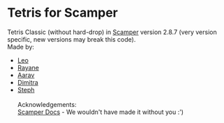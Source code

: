 # Tetris for Scamper
Tetris Classic (without hard-drop) in [Scamper](https://scamper.cs.grinnell.edu/2.8.7/index.html) version 2.8.7 (very version specific, new versions may break this code).\
Made by:
* [Leo](https://github.com/leakin24mpa)
* [Rayane](https://github.com/rnossair)
* [Aarav](https://github.com/Aarav3007)
* [Dimitra](https://github.com/bihi-creator)
* [Steph](https://github.com/jj-k-droid)\
\
Acknowledgements:\
[Scamper Docs](https://scamper.cs.grinnell.edu/2.8.7/docs.html) - We wouldn't have made it without you :')
